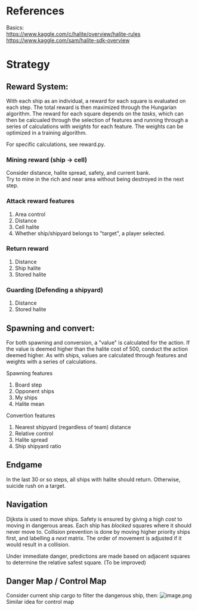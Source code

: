 # References
Basics:  
https://www.kaggle.com/c/halite/overview/halite-rules  
https://www.kaggle.com/sam/halite-sdk-overview  

# Strategy

## Reward System: 
With each ship as an individual, a reward for each square is evaluated on each step. The total reward is then maximized through the Hungarian algorithm.
The reward for each square depends on the *tasks*, which can then be calcualed through the selection of features and running through a series of calculations with *weights* for each feature. The weights can be optimized in a training algorithm. 

For specific calculations, see reward.py.

### Mining reward (ship -> cell)
Consider distance, halite spread, safety, and current bank.  
Try to mine in the rich and near area without being destroyed in the next step.

### Attack reward features
1. Area control
2. Distance
3. Cell halite
4. Whether ship/shipyard belongs to "target", a player selected.

### Return reward
1. Distance
2. Ship halite
3. Stored halite

### Guarding (Defending a shipyard)
1. Distance
2. Stored halite

## Spawning and convert: 

For both spawning and conversion, a "value" is calculated for the action. If the value is deemed higher than the halite cost of 500, conduct the action deemed higher. As with ships, values are calculated through features and weights with a series of calculations.

Spawning features
1. Board step
2. Opponent ships
3. My ships
4. Halite mean

Convertion features
1. Nearest shipyard (regardless of team) distance
2. Relative control
3. Halite spread
4. Ship shipyard ratio

## Endgame
In the last 30 or so steps, all ships with halite should return. Otherwise, suicide rush on a target.

## Navigation
Dijksta is used to move ships. 
Safety is ensured by giving a high *cost* to moving in dangerous areas. Each ship has *blocked* squares where it should never move to.
Collision prevention is done by moving higher priority ships first, and labelling a *next* matrix. The order of movement is adjusted if it would result in a collision.

Under immediate danger, predictions are made based on adjacent squares to determine the relative safest square. (To be improved)

## Danger Map / Control Map
Consider current ship cargo to filter the dangerous ship, then: ![image.png](https://i.postimg.cc/3x7qTCvM/image.png)  
Similar idea for control map
